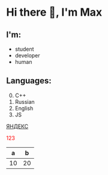 # Hi there 👋, I'm Max

## I'm:
* student
* developer
* human

## Languages:
0. C++
0. Russian
0. English
0. JS

[ЯНДЕКС](yandex.ru)

<span style="color:red">
123
</span>

| a | b |
| - | - |
| 10 | 20 |


<!--
**mttrks/mttrks** is a ✨ _special_ ✨ repository because its `README.md` (this file) appears on your GitHub profile.

Here are some ideas to get you started:

- 🔭 I’m currently working on ...
- 🌱 I’m currently learning ...
- 👯 I’m looking to collaborate on ...
- 🤔 I’m looking for help with ...
- 💬 Ask me about ...
- 📫 How to reach me: ...
- 😄 Pronouns: ...
- ⚡ Fun fact: ...
-->
